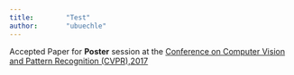 ```yaml
---
title:        "Test"
author:       "ubuechle"
---
```

Accepted Paper for <b>Poster</b> session at the <a href="http://cvpr2017.thecvf.com/">
Conference on Computer Vision and Pattern Recognition (CVPR),2017</a>

